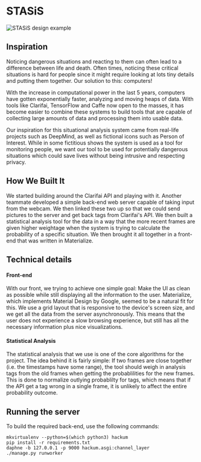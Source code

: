 # STASiS

![STASiS design example](https://i.imgur.com/vxhF7ob.jpg)

## Inspiration
Noticing dangerous situations and reacting to them can often lead to a difference between life and death. Often times, noticing these critical situations is hard for people since it might require looking at lots tiny details and putting them together. Our solution to this: computers!

With the increase in computational power in the last 5 years, computers have gotten exponentially faster, analyzing and moving heaps of data. With tools like Clarifai, TensorFlow and Caffe now open to the masses, it has become easier to combine these systems to build tools that are capable of collecting large amounts of data and processing them into usable data.

Our inspiration for this situational analysis system came from real-life projects such as DeepMind, as well as fictional icons such as Person of Interest. While in some fictitious shows the system is used as a tool for monitoring people, we want our tool to be used for potentially dangerous situations which could save lives without being intrusive and respecting privacy.

## How We Built It
We started building around the Clarifai API and playing with it. Another teammate developed a simple back-end web server capable of taking input from the webcam. We then linked these two up so that we could send pictures to the server and get back tags from Clarifai's API. We then built a statistical analysis tool for the data in a way that the more recent frames are given higher weightage when the system is trying to calculate the probability of a specific situation. We then brought it all together in a front-end that was written in Materialize. 

## Technical details
#### Front-end
With our front, we trying to achieve one simple goal: Make the UI as clean as possible while still displaying all the information to the user. Materialize, which implements Material Design by Google, seemed to be a natural fit for this. We use a grid layout that is responsive to the device's screen size, and we get all the data from the server asynchronously. This means that the user does not experience a slow browsing experience, but still has all the necessary information plus nice visualizations.

#### Statistical Analysis
The statistical analysis that we use is one of the core algorithms for the project. The idea behind it is fairly simple: If two frames are close together (i.e. the timestamps have some range), the tool should weigh in analysis tags from the old frames when getting the probablilities for the new frames. This is done to normalize outlying probablilty for tags, which means that if the API get a tag wrong in a single frame, it is unlikely to affect the entire probability outcome.


## Running the server
To build the required back-end, use the following commands:
```
mkvirtualenv --python=$(which python3) hackum
pip install -r requirements.txt
daphne -b 127.0.0.1 -p 9000 hackum.asgi:channel_layer
./manage.py runworker
```
